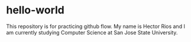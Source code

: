 # hello-world
This repository is for practicing github flow.
My name is Hector Rios and I am currently studying Computer Science at San Jose State University.
